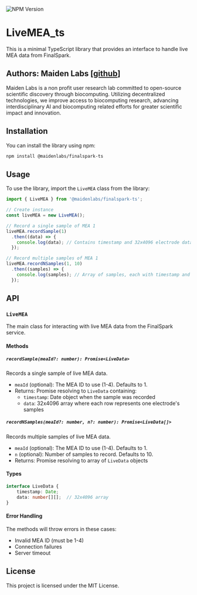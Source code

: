 ![NPM Version](https://img.shields.io/npm/v/%40maidenlabs%2Ffinalspark-ts)

# LiveMEA_ts

This is a minimal TypeScript library that provides an interface to handle live MEA data from FinalSpark.

## Authors: Maiden Labs [[github](https://github.com/maidenlabs)]

Maiden Labs is a non profit user research lab committed to open-source scientific discovery through biocomputing. Utilizing decentralized technologies, we improve access to biocomputing research, advancing interdisciplinary AI and biocomputing related efforts for greater scientific impact and innovation.

## Installation

You can install the library using npm:

```bash
npm install @maidenlabs/finalspark-ts
```

## Usage

To use the library, import the `LiveMEA` class from the library:

```typescript
import { LiveMEA } from '@maidenlabs/finalspark-ts';

// Create instance
const liveMEA = new LiveMEA();

// Record a single sample of MEA 1
liveMEA.recordSample(1)
  .then((data) => {
    console.log(data); // Contains timestamp and 32x4096 electrode data array
  });

// Record multiple samples of MEA 1
liveMEA.recordNSamples(1, 10)
  .then((samples) => {
    console.log(samples); // Array of samples, each with timestamp and electrode data
  });
```

## API

### `LiveMEA`

The main class for interacting with live MEA data from the FinalSpark service.

#### Methods

##### `recordSample(meaId?: number): Promise<LiveData>`

Records a single sample of live MEA data.

- `meaId` (optional): The MEA ID to use (1-4). Defaults to 1.
- Returns: Promise resolving to `LiveData` containing:
  - `timestamp`: Date object when the sample was recorded
  - `data`: 32x4096 array where each row represents one electrode's samples

##### `recordNSamples(meaId?: number, n?: number): Promise<LiveData[]>`

Records multiple samples of live MEA data.

- `meaId` (optional): The MEA ID to use (1-4). Defaults to 1.
- `n` (optional): Number of samples to record. Defaults to 10.
- Returns: Promise resolving to array of `LiveData` objects

#### Types

```typescript
interface LiveData {
    timestamp: Date;
    data: number[][];  // 32x4096 array
}
```

#### Error Handling

The methods will throw errors in these cases:
- Invalid MEA ID (must be 1-4)
- Connection failures
- Server timeout


## License

This project is licensed under the MIT License.
